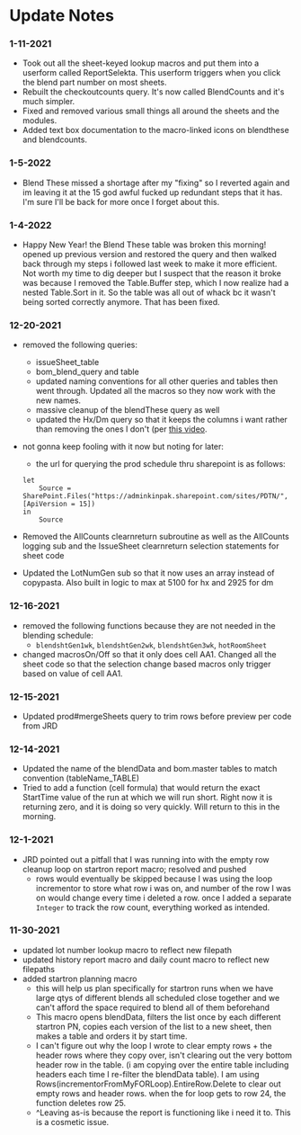 # Update Notes

### 1-11-2021
 - Took out all the sheet-keyed lookup macros and put them into a userform called ReportSelekta. This userform triggers when you click the blend part number on most sheets. 
 - Rebuilt the checkoutcounts query. It's now called BlendCounts and it's much simpler.
 - Fixed and removed various small things all around the sheets and the modules.  
 - Added text box documentation to the macro-linked icons on blendthese and blendcounts.  

### 1-5-2022
 - Blend These missed a shortage after my "fixing" so I reverted again and im leaving it at the 15 god awful fucked up redundant steps that it has. I'm sure I'll be back for more once I forget about this. 

### 1-4-2022 

 - Happy New Year! the Blend These table was broken this morning! opened up previous version and restored the query and then walked back through my steps i followed last week to make it more efficient. Not worth my time to dig deeper but I suspect that the reason it broke was because I removed the Table.Buffer step, which I now realize had a nested Table.Sort in it. So the table was all out of whack bc it wasn't being sorted correctly anymore. That has been fixed.  

### 12-20-2021

 - removed the following queries:
	 - issueSheet_table
	 - bom_blend_query and table
	 - updated naming conventions for all other queries and tables then went through. Updated all the macros so they now work with the new names. 
	 - massive cleanup of the blendThese query as well
	 - updated the Hx/Dm query so that it keeps the columns i want rather than removing the ones I don't (per <a href="https://www.youtube.com/watch?v=1wdNNgSAZ7k">this video</a>.
 - not gonna keep fooling with it now but noting for later:
	 - the url for querying the prod schedule thru sharepoint is as follows:
	```
	let
		Source = SharePoint.Files("https://adminkinpak.sharepoint.com/sites/PDTN/", [ApiVersion = 15])
	in
		Source
	```

 - Removed the AllCounts clearnreturn subroutine as well as the AllCounts logging sub and the IssueSheet clearnreturn selection statements for sheet code
 - Updated the LotNumGen sub so that it now uses an array instead of copypasta. Also built in logic to max at 5100 for hx and 2925 for dm

### 12-16-2021
 - removed the following functions because they are not needed in the blending schedule:
	 - `blendshtGen1wk`, `blendshtGen2wk`, `blendshtGen3wk`, `hotRoomSheet`
 - changed macrosOn/Off so that it only does cell AA1. Changed all the sheet code so that the selection change based macros only trigger based on value of cell AA1.

### 12-15-2021
 - Updated prod#mergeSheets query to trim rows before preview per code from JRD

### 12-14-2021 
 - Updated the name of the blendData and bom.master tables to match convention (tableName_TABLE)
 - Tried to add a function (cell formula) that would return the exact StartTime value of the run at which we will run short. Right now it is returning zero, and it is doing so very quickly.  Will return to this in the morning.   

### 12-1-2021
 - JRD pointed out a pitfall that I was running into with the empty row cleanup loop on startron report macro; resolved and pushed
     - rows would eventually be skipped because I was using the loop incrementor to store what row i was on, and number of the row I was on would change every time i deleted a row. once I added a separate `Integer` to track the row count, everything worked as intended. 

### 11-30-2021
 - updated lot number lookup macro to reflect new filepath
 - updated history report macro and daily count macro to reflect new filepaths
 - added startron planning macro
     - this will help us plan specifically for startron runs when we have large qtys of different blends all scheduled close together and we can't afford the space required to blend all of them beforehand 
   	 - This macro opens blendData, filters the list once by each different startron PN, copies each version of the list to a new sheet, then makes a table and orders it by start time.
   	 - I can't figure out why the loop I wrote to clear empty rows + the header rows where they copy over, isn't clearing out the very bottom header row in the table. (i am copying over the entire table including headers each time I re-filter the blendData table). I am using Rows(incrementorFromMyFORLoop).EntireRow.Delete to clear out empty rows and header rows. when the for loop gets to row 24, the function deletes row 25.
   	 - ^Leaving as-is because the report is functioning like i need it to. This is a cosmetic issue.
